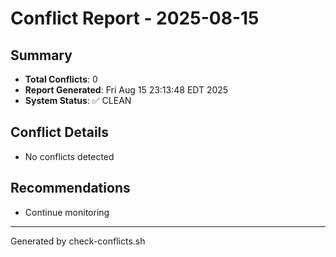 # Conflict Report - 2025-08-15

## Summary
- **Total Conflicts**: 0
- **Report Generated**: Fri Aug 15 23:13:48 EDT 2025
- **System Status**: ✅ CLEAN

## Conflict Details
- No conflicts detected

## Recommendations
- Continue monitoring

---
Generated by check-conflicts.sh
